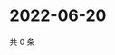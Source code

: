 # 2022-06-20

共 0 条

<!-- BEGIN WEIBO -->
<!-- 最后更新时间 Mon Jun 20 2022 09:34:40 GMT+0800 (China Standard Time) -->

<!-- END WEIBO -->
